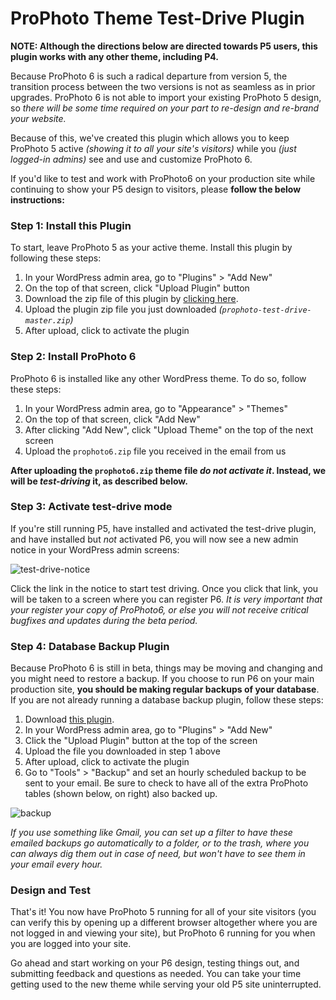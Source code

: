 # ProPhoto Theme Test-Drive Plugin

**NOTE: Although the directions below are directed towards P5 users, this plugin works with any other theme, including P4.**

Because ProPhoto 6 is such a radical departure from version 5, the transition process between the two versions is not as seamless as in prior upgrades. ProPhoto 6 is not able to import your existing ProPhoto 5 design, so *there will be some time required on your part to re-design and re-brand your website.*

Because of this, we've created this plugin which allows you to keep ProPhoto 5 active *(showing it to all your site's visitors)* while you *(just logged-in admins)* see and use and customize ProPhoto 6.

If you'd like to test and work with ProPhoto6 on your production site while continuing to show your P5 design to visitors, please **follow the below instructions:**

### Step 1: Install this Plugin

To start, leave ProPhoto 5 as your active theme.  Install this plugin by following these steps:

1. In your WordPress admin area, go to "Plugins" > "Add New"
2. On the top of that screen, click "Upload Plugin" button
3. Download the zip file of this plugin by [clicking here](https://github.com/netrivet/prophoto-test-drive/archive/master.zip).
4. Upload the plugin zip file you just downloaded *(`prophoto-test-drive-master.zip`)*
5. After upload, click to activate the plugin

### Step 2: Install ProPhoto 6

ProPhoto 6 is installed like any other WordPress theme.  To do so, follow these steps:

1. In your WordPress admin area, go to "Appearance" > "Themes"
2. On the top of that screen, click "Add New"
3. After clicking "Add New", click "Upload Theme" on the top of the next screen
4. Upload the `prophoto6.zip` file you received in the email from us

**After uploading the `prophoto6.zip` theme file *do not activate it*. Instead, we will be *test-driving* it, as described below.**

### Step 3: Activate test-drive mode

If you're still running P5, have installed and activated the test-drive plugin, and have installed but *not* activated P6, you will now see a new admin notice in your WordPress admin screens:

![test-drive-notice](https://cloud.githubusercontent.com/assets/7050938/12378122/b4315bea-bd02-11e5-8eb2-0f531923a9de.png)

Click the link in the notice to start test driving. Once you click that link, you will be taken to a screen where you can register P6.  *It is very important that your register your copy of ProPhoto6, or else you will not receive critical bugfixes and updates during the beta period.*

### Step 4: Database Backup Plugin

Because ProPhoto 6 is still in beta, things may be moving and changing and you might need to restore a backup. If you choose to run P6 on your main production site, **you should be making regular backups of your database**.  If you are not already running a database backup plugin, follow these steps:

1. Download [this plugin](https://github.com/matzko/wp-db-backup/archive/master.zip).
2. In your WordPress admin area, go to "Plugins" > "Add New"
3. Click the "Upload Plugin" button at the top of the screen
4. Upload the file you downloaded in step 1 above
5. After upload, click to activate the plugin
6. Go to "Tools" > "Backup" and set an hourly scheduled backup to be sent to your email. Be sure to check to have all of the extra ProPhoto tables (shown below, on right) also backed up.

![backup](https://cloud.githubusercontent.com/assets/7050938/12275677/5dde8fc2-b93f-11e5-9e9c-2a781fe58b0b.png)

*If you use something like Gmail, you can set up a filter to have these emailed backups go automatically to a folder, or to the trash, where you can always dig them out in case of need, but won't have to see them in your email every hour.*

### Design and Test

That's it!  You now have ProPhoto 5 running for all of your site visitors (you can verify this by opening up a different browser altogether where you are not logged in and viewing your site), but ProPhoto 6 running for you when you are logged into your site.

Go ahead and start working on your P6 design, testing things out, and submitting feedback and questions as needed.  You can take your time getting used to the new theme while serving your old P5 site uninterrupted.
